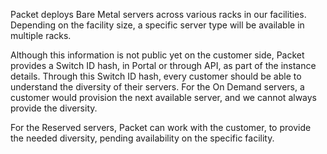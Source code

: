 <!--<meta>
{
    "title":"Rack Level Diversity",
    "description":"Learn more about Rack Level Diversity.",
    "date": "2019/11/26",
    "tag":["Rack Level Diversity"]
}
</meta>-->

Packet deploys Bare Metal servers across various racks in our facilities. Depending on the facility size, a specific server type will be available in multiple racks.

Although this information is not public yet on the customer side, Packet provides a Switch ID hash, in Portal or through API, as part of the instance details. Through this Switch ID hash, every customer should be able to understand the diversity of their servers. For the On Demand servers, a customer would provision the next available server, and we cannot always provide the diversity.

For the Reserved servers, Packet can work with the customer, to provide the needed diversity, pending availability on the specific facility.


